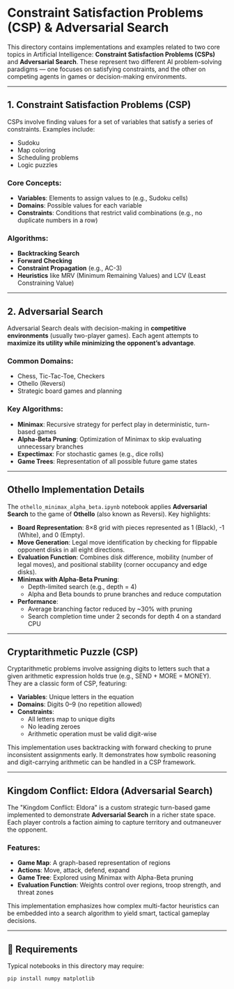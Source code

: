 # Constraint Satisfaction Problems (CSP) & Adversarial Search

This directory contains implementations and examples related to two core topics in Artificial Intelligence: **Constraint Satisfaction Problems (CSPs)** and **Adversarial Search**. These represent two different AI problem-solving paradigms — one focuses on satisfying constraints, and the other on competing agents in games or decision-making environments.

---

## 1. Constraint Satisfaction Problems (CSP)

CSPs involve finding values for a set of variables that satisfy a series of constraints. Examples include:

- Sudoku
- Map coloring
- Scheduling problems
- Logic puzzles

### Core Concepts:
- **Variables**: Elements to assign values to (e.g., Sudoku cells)
- **Domains**: Possible values for each variable
- **Constraints**: Conditions that restrict valid combinations (e.g., no duplicate numbers in a row)

### Algorithms:
- **Backtracking Search**
- **Forward Checking**
- **Constraint Propagation** (e.g., AC-3)
- **Heuristics** like MRV (Minimum Remaining Values) and LCV (Least Constraining Value)

---

## 2. Adversarial Search

Adversarial Search deals with decision-making in **competitive environments** (usually two-player games). Each agent attempts to **maximize its utility while minimizing the opponent’s advantage**.

### Common Domains:
- Chess, Tic-Tac-Toe, Checkers
- Othello (Reversi)
- Strategic board games and planning

### Key Algorithms:
- **Minimax**: Recursive strategy for perfect play in deterministic, turn-based games
- **Alpha-Beta Pruning**: Optimization of Minimax to skip evaluating unnecessary branches
- **Expectimax**: For stochastic games (e.g., dice rolls)
- **Game Trees**: Representation of all possible future game states

---

## Othello Implementation Details

The `othello_minimax_alpha_beta.ipynb` notebook applies **Adversarial Search** to the game of **Othello** (also known as Reversi). Key highlights:

- **Board Representation**: 8×8 grid with pieces represented as 1 (Black), -1 (White), and 0 (Empty).
- **Move Generation**: Legal move identification by checking for flippable opponent disks in all eight directions.
- **Evaluation Function**: Combines disk difference, mobility (number of legal moves), and positional stability (corner occupancy and edge disks).
- **Minimax with Alpha-Beta Pruning**:
  - Depth-limited search (e.g., depth = 4)
  - Alpha and Beta bounds to prune branches and reduce computation
- **Performance**:
  - Average branching factor reduced by ~30% with pruning
  - Search completion time under 2 seconds for depth 4 on a standard CPU

---

## Cryptarithmetic Puzzle (CSP)

Cryptarithmetic problems involve assigning digits to letters such that a given arithmetic expression holds true (e.g., SEND + MORE = MONEY). They are a classic form of CSP, featuring:

- **Variables**: Unique letters in the equation
- **Domains**: Digits 0–9 (no repetition allowed)
- **Constraints**:
  - All letters map to unique digits
  - No leading zeroes
  - Arithmetic operation must be valid digit-wise

This implementation uses backtracking with forward checking to prune inconsistent assignments early. It demonstrates how symbolic reasoning and digit-carrying arithmetic can be handled in a CSP framework.

---

## Kingdom Conflict: Eldora (Adversarial Search)

The "Kingdom Conflict: Eldora" is a custom strategic turn-based game implemented to demonstrate **Adversarial Search** in a richer state space. Each player controls a faction aiming to capture territory and outmaneuver the opponent.

### Features:
- **Game Map**: A graph-based representation of regions
- **Actions**: Move, attack, defend, expand
- **Game Tree**: Explored using Minimax with Alpha-Beta pruning
- **Evaluation Function**: Weights control over regions, troop strength, and threat zones

This implementation emphasizes how complex multi-factor heuristics can be embedded into a search algorithm to yield smart, tactical gameplay decisions.

---

## 🔧 Requirements

Typical notebooks in this directory may require:

```bash
pip install numpy matplotlib

